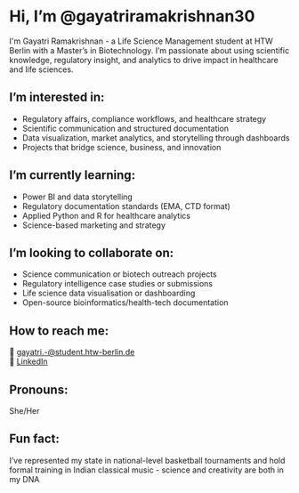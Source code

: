 # Hi, I’m @gayatriramakrishnan30

I'm Gayatri Ramakrishnan - a Life Science Management student at HTW Berlin with a Master’s in Biotechnology. I’m passionate about using scientific knowledge, regulatory insight, and analytics to drive impact in healthcare and life sciences.

## I’m interested in:
- Regulatory affairs, compliance workflows, and healthcare strategy  
- Scientific communication and structured documentation  
- Data visualization, market analytics, and storytelling through dashboards  
- Projects that bridge science, business, and innovation

## I’m currently learning:
- Power BI and data storytelling  
- Regulatory documentation standards (EMA, CTD format)  
- Applied Python and R for healthcare analytics  
- Science-based marketing and strategy

## I’m looking to collaborate on:
- Science communication or biotech outreach projects  
- Regulatory intelligence case studies or submissions  
- Life science data visualisation or dashboarding  
- Open-source bioinformatics/health-tech documentation

## How to reach me:
📧 gayatri.-@student.htw-berlin.de  
🔗 [LinkedIn](https://www.linkedin.com/in/gayatri-ramakrishnan-041b7818b/)

## Pronouns:
She/Her

## Fun fact:
I’ve represented my state in national-level basketball tournaments and hold formal training in Indian classical music - science and creativity are both in my DNA


<!---
gayatriramakrishnan30/gayatriramakrishnan30 is a ✨ special ✨ repository because its `README.md` (this file) appears on your GitHub profile.
You can click the Preview link to take a look at your changes.
--->
